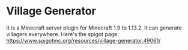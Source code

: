 Village Generator
=======
It is a Minecraft server plugin for Minecraft 1.9 to 1.13.2. It can generate villagers everywhere.
Here's the spigot page: https://www.spigotmc.org/resources/village-generator.49061/

